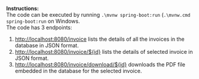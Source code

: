 <!-- ######## This is a comment, visible only in the source editor  ######## -->
<h1 style="color: #4485b8;"><!-- ######## This is a comment, visible only in the source editor  ######## --></h1>
<p><strong>Instructions:</strong><br /> The code can be executed by running&nbsp;<code>.\mvnw spring-boot:run</code>&nbsp;(<code>.\mvnw.cmd spring-boot:run</code> on Windows.<br /> The code has 3 endpoints:</p>
<ol>
<li><a href="http://localhost:8080/invoice">http://localhost:8080/invoice</a> lists the details of all the invoices in the database in JSON format.</li>
<li><a href="http://localhost:8080/invoice/$%7Bid%7D">http://localhost:8080/invoice/${id}</a> lists the details of selected invoice in JSON format.</li>
<li><a href="http://localhost:8080/invoice/download/$%7Bid%7D">http://localhost:8080/invoice/download/${id}</a> downloads the PDF file embedded in the database for the selected invoice.</li>
</ol>
